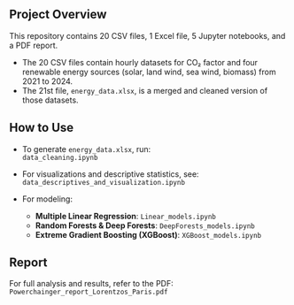 ## Project Overview

This repository contains 20 CSV files, 1 Excel file, 5 Jupyter notebooks, and a PDF report.

- The 20 CSV files contain hourly datasets for CO₂ factor and four renewable energy sources (solar, land wind, sea wind, biomass) from 2021 to 2024.
- The 21st file, `energy_data.xlsx`, is a merged and cleaned version of those datasets.

## How to Use

- To generate `energy_data.xlsx`, run:  
  `data_cleaning.ipynb`

- For visualizations and descriptive statistics, see:  
  `data_descriptives_and_visualization.ipynb`

- For modeling:
  - **Multiple Linear Regression**: `Linear_models.ipynb`
  - **Random Forests & Deep Forests**: `DeepForests_models.ipynb`
  - **Extreme Gradient Boosting (XGBoost)**: `XGBoost_models.ipynb`

## Report

For full analysis and results, refer to the PDF:  
`Powerchainger_report_Lorentzos_Paris.pdf`

